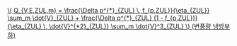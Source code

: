 <a href="/eco2_guide_center/1.%20ECO2%20Logic%20Guide/Hee1_Equation_List.html" class="equation-link" target="_blank" rel="noopener noreferrer">
  \( Q_{V,E,ZUL,m} = \frac{\Delta p^{*}_{ZUL} \, f_{p,ZUL}}{\eta_{ZUL}} \sum_m \dot{V}_{ZUL} + 
    \frac{\Delta p^{*}_{ZUL} (1 - f_{p,ZUL})}{\eta_{ZUL} \, \dot{V}^{*2}_{ZUL}} \sum_m \dot{V}^3_{ZUL} \) <span class="note">(변풍량 냉방부하)</span>
</a>
